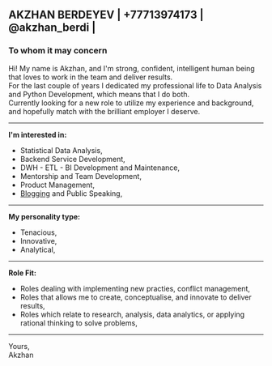 ## AKZHAN BERDEYEV | +77713974173 | @akzhan_berdi |

### To whom it may concern

Hi! My name is Akzhan, and I'm strong, confident, intelligent human being that loves to work in the team and deliver results.  
For the last couple of years I dedicated my professional life to Data Analysis and Python Development, which means that I do both.  
Currently looking for a new role to utilize my experience and background, and hopefully match with the brilliant employer I deserve.  

---

**I'm interested in:**
- Statistical Data Analysis,
- Backend Service Development,
- DWH - ETL - BI Development and Maintenance,
- Mentorship and Team Development,
- Product Management,
- [Blogging](https://baddogdata.com) and Public Speaking,
  
---

**My personality type:**

- Tenacious,
- Innovative,
- Analytical,
  
---

**Role Fit:**

- Roles dealing with implementing new practies, conflict management,
- Roles that allows me to create, conceptualise, and innovate to deliver results,
- Roles which relate to research, analysis, data analytics, or applying rational thinking to solve problems,
  
---


Yours,  
Akzhan
